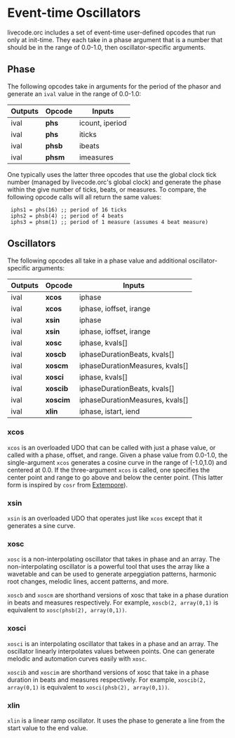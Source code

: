 # Event-time Oscillators

livecode.orc includes a set of event-time user-defined opcodes that run only at init-time.  They each take in a phase argument that is a number that should be in the range of 0.0-1.0, then oscillator-specific arguments.  

## Phase 

The following opcodes take in arguments for the period of the phasor and generate an `ival` value in the range of 0.0-1.0:

|Outputs | Opcode | Inputs |
| ---- | ---- | ---- |
| ival | **phs** | icount, iperiod  |
| ival | **phs** | iticks  |
| ival | **phsb** | ibeats  |
| ival | **phsm** | imeasures  |

One typically uses the latter three opcodes that use the global clock tick number (managed by livecode.orc's global clock) and generate the phase within the give number of ticks, beats, or measures. To compare, the following opcode calls will all return the same values: 

```csound
 iphs1 = phs(16) ;; period of 16 ticks
 iphs2 = phsb(4) ;; period of 4 beats 
 iphs3 = phsm(1) ;; period of 1 measure (assumes 4 beat measure)
```

## Oscillators

The following opcodes all take in a phase value and additional oscillator-specific arguments:

|Outputs | Opcode | Inputs |
| ---- | ---- | ---- |
| ival | **xcos** | iphase   |
| ival | **xcos** | iphase, ioffset, irange   |
| ival | **xsin** | iphase   |
| ival | **xsin** | iphase, ioffset, irange   |
| ival | **xosc** | iphase, kvals[]   |
| ival | **xoscb** | iphaseDurationBeats, kvals[]   |
| ival | **xoscm** | iphaseDurationMeasures, kvals[]   |
| ival | **xosci** | iphase, kvals[]   |
| ival | **xoscib** | iphaseDurationBeats, kvals[]   |
| ival | **xoscim** | iphaseDurationMeasures, kvals[]   |
| ival | **xlin** | iphase, istart, iend  |

### xcos
`xcos` is an overloaded UDO that can be called with just a phase value, or called with a phase, offset, and range. Given a phase value from 0.0-1.0, the single-argument `xcos` generates a cosine curve in the range of (-1.0,1.0) and centered at 0.0.  If the three-argument `xcos` is called, one specifies the center point and range to go above and below the center point. (This latter form is inspired by `cosr` from [Extempore](https://extemporelang.github.io/)). 

### xsin

`xsin` is an overloaded UDO that operates just like `xcos` except that it generates a sine curve. 

### xosc

`xosc` is a non-interpolating oscillator that takes in phase and an array. The non-interpolating oscillator is a powerful tool that uses the array like a wavetable and can be used to generate arpeggiation patterns, harmonic root changes, melodic lines, accent patterns, and more.

`xoscb` and `xoscm` are shorthand versions of xosc that take in a phase duration in beats and measures respectively. For example, `xoscb(2, array(0,1)` is equivalent to `xosc(phsb(2), array(0,1))`.

### xosci

`xosci` is an interpolating oscillator that takes in a phase and an array.  The oscillator linearly interpolates values between points.  One can generate melodic and automation curves easily with `xosc`.  

`xoscib` and `xoscim` are shorthand versions of xosc that take in a phase duration in beats and measures respectively. For example, `xoscib(2, array(0,1)` is equivalent to `xosci(phsb(2), array(0,1))`.

### xlin

`xlin` is a linear ramp oscillator.  It uses the phase to generate a line from the start value to the end value. 
